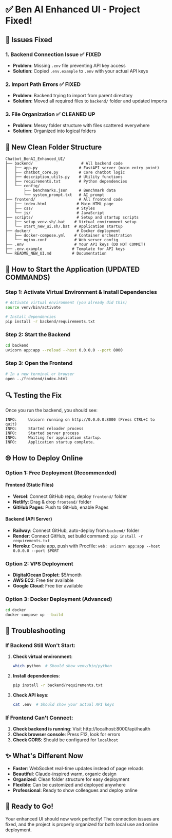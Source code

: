 # ✅ Ben AI Enhanced UI - Project Fixed!

## 🎯 Issues Fixed

### 1. **Backend Connection Issue** ✅ FIXED
- **Problem**: Missing `.env` file preventing API key access
- **Solution**: Copied `.env.example` to `.env` with your actual API keys

### 2. **Import Path Errors** ✅ FIXED
- **Problem**: Backend trying to import from parent directory
- **Solution**: Moved all required files to `backend/` folder and updated imports

### 3. **File Organization** ✅ CLEANED UP
- **Problem**: Messy folder structure with files scattered everywhere
- **Solution**: Organized into logical folders

## 📁 New Clean Folder Structure

```
Chatbot_BenAI_Enhanced_UI/
├── backend/                     # All backend code
│   ├── app.py                  # FastAPI server (main entry point)
│   ├── chatbot_core.py         # Core chatbot logic
│   ├── description_utils.py    # Utility functions
│   ├── requirements.txt        # Python dependencies
│   └── config/
│       ├── benchmarks.json     # Benchmark data
│       └── system_prompt.txt   # AI prompt
├── frontend/                   # All frontend code
│   ├── index.html             # Main HTML page
│   ├── css/                   # Styles
│   └── js/                    # JavaScript
├── scripts/                   # Setup and startup scripts
│   ├── setup_venv.sh/.bat    # Virtual environment setup
│   └── start_new_ui.sh/.bat  # Application startup
├── docker/                    # Docker deployment
│   ├── docker-compose.yml    # Container orchestration
│   └── nginx.conf            # Web server config
├── .env                      # Your API keys (DO NOT COMMIT)
├── .env.example             # Template for API keys
└── README_NEW_UI.md         # Documentation
```

## 🚀 How to Start the Application (UPDATED COMMANDS)

### Step 1: Activate Virtual Environment & Install Dependencies
```bash
# Activate virtual environment (you already did this)
source venv/bin/activate

# Install dependencies
pip install -r backend/requirements.txt
```

### Step 2: Start the Backend
```bash
cd backend
uvicorn app:app --reload --host 0.0.0.0 --port 8000
```

### Step 3: Open the Frontend
```bash
# In a new terminal or browser
open ../frontend/index.html
```

## 🔍 Testing the Fix

Once you run the backend, you should see:
```
INFO:     Uvicorn running on http://0.0.0.0:8000 (Press CTRL+C to quit)
INFO:     Started reloader process
INFO:     Started server process
INFO:     Waiting for application startup.
INFO:     Application startup complete.
```

## 🌐 How to Deploy Online

### Option 1: Free Deployment (Recommended)

#### Frontend (Static Files)
- **Vercel**: Connect GitHub repo, deploy `frontend/` folder
- **Netlify**: Drag & drop `frontend/` folder
- **GitHub Pages**: Push to GitHub, enable Pages

#### Backend (API Server)
- **Railway**: Connect GitHub, auto-deploy from `backend/` folder
- **Render**: Connect GitHub, set build command: `pip install -r requirements.txt`
- **Heroku**: Create app, push with Procfile: `web: uvicorn app:app --host 0.0.0.0 --port $PORT`

### Option 2: VPS Deployment
- **DigitalOcean Droplet**: $5/month
- **AWS EC2**: Free tier available
- **Google Cloud**: Free tier available

### Option 3: Docker Deployment (Advanced)
```bash
cd docker
docker-compose up --build
```

## 🔧 Troubleshooting

### If Backend Still Won't Start:
1. **Check virtual environment**:
   ```bash
   which python  # Should show venv/bin/python
   ```

2. **Install dependencies**:
   ```bash
   pip install -r backend/requirements.txt
   ```

3. **Check API keys**:
   ```bash
   cat .env  # Should show your actual API keys
   ```

### If Frontend Can't Connect:
1. **Check backend is running**: Visit http://localhost:8000/api/health
2. **Check browser console**: Press F12, look for errors
3. **Check CORS**: Should be configured for `localhost`

## ✨ What's Different Now

- **Faster**: WebSocket real-time updates instead of page reloads
- **Beautiful**: Claude-inspired warm, organic design
- **Organized**: Clean folder structure for easy deployment
- **Flexible**: Can be customized and deployed anywhere
- **Professional**: Ready to show colleagues and deploy online

## 🎉 Ready to Go!

Your enhanced UI should now work perfectly! The connection issues are fixed, and the project is properly organized for both local use and online deployment.